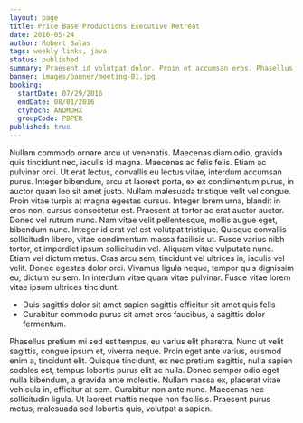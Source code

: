 ```yaml
---
layout: page
title: Price Base Productions Executive Retreat
date: 2016-05-24
author: Robert Salas
tags: weekly links, java
status: published
summary: Praesent id volutpat dolor. Proin et accumsan eros. Phasellus.
banner: images/banner/meeting-01.jpg
booking:
  startDate: 07/29/2016
  endDate: 08/01/2016
  ctyhocn: ANDMDHX
  groupCode: PBPER
published: true
---
```

Nullam commodo ornare arcu ut venenatis. Maecenas diam odio, gravida quis tincidunt nec, iaculis id magna. Maecenas ac felis felis. Etiam ac pulvinar orci. Ut erat lectus, convallis eu lectus vitae, interdum accumsan purus. Integer bibendum, arcu at laoreet porta, ex ex condimentum purus, in auctor quam leo sit amet justo. Nullam malesuada tristique velit vel congue.
Proin vitae turpis at magna egestas cursus. Integer lorem urna, blandit in eros non, cursus consectetur est. Praesent at tortor ac erat auctor auctor. Donec vel rutrum nunc. Nam vitae velit pellentesque, mollis augue eget, bibendum nunc. Integer id erat vel est volutpat tristique. Quisque convallis sollicitudin libero, vitae condimentum massa facilisis ut. Fusce varius nibh tortor, et imperdiet ipsum sollicitudin vel. Aliquam vitae vulputate nunc. Etiam vel dictum metus. Cras arcu sem, tincidunt vel ultrices in, iaculis vel velit. Donec egestas dolor orci. Vivamus ligula neque, tempor quis dignissim eu, dictum eu sem. In interdum vitae quam vitae pulvinar. Fusce vitae lorem vitae ipsum ultrices tincidunt.

* Duis sagittis dolor sit amet sapien sagittis efficitur sit amet quis felis
* Curabitur commodo purus sit amet eros faucibus, a sagittis dolor fermentum.

Phasellus pretium mi sed est tempus, eu varius elit pharetra. Nunc ut velit sagittis, congue ipsum et, viverra neque. Proin eget ante varius, euismod enim a, tincidunt elit. Quisque tincidunt, ex nec pretium sagittis, nulla sapien sodales est, tempus lobortis purus elit ac nulla. Donec semper odio eget nulla bibendum, a gravida ante molestie. Nullam massa ex, placerat vitae vehicula in, efficitur at sem. Curabitur non ante nunc. Maecenas nec sollicitudin ligula. Ut laoreet mattis neque non facilisis. Praesent purus metus, malesuada sed lobortis quis, volutpat a sapien.
